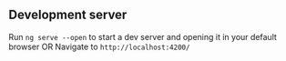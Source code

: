 ## Development server

Run `ng serve --open` to start a dev server and opening it in your default browser OR Navigate to `http://localhost:4200/`